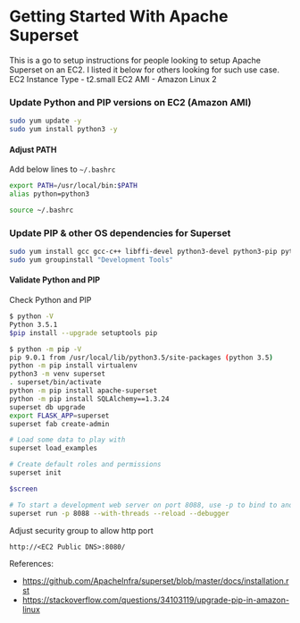# Getting Started With Apache Superset
This is a go to setup instructions for people looking to setup Apache Superset on an EC2. I listed it below for others looking for such use case. 
EC2 Instance Type - t2.small
EC2 AMI - Amazon Linux 2 

### Update Python and PIP versions on EC2 (Amazon AMI)

```bash
sudo yum update -y
sudo yum install python3 -y
```

#### Adjust PATH
Add below lines to `~/.bashrc`
```bash
export PATH=/usr/local/bin:$PATH
alias python=python3
```
```bash
source ~/.bashrc
```
### Update PIP & other OS dependencies for Superset
```bash
sudo yum install gcc gcc-c++ libffi-devel python3-devel python3-pip python3-wheel openssl-devel cyrus-sasl-devel openldap-devel
sudo yum groupinstall "Development Tools"
```
#### Validate Python and PIP
Check Python and PIP 
```bash
$ python -V
Python 3.5.1
$pip install --upgrade setuptools pip

$ python -m pip -V
pip 9.0.1 from /usr/local/lib/python3.5/site-packages (python 3.5)
python -m pip install virtualenv
python3 -m venv superset
. superset/bin/activate
python -m pip install apache-superset
python -m pip install SQLAlchemy==1.3.24
superset db upgrade
export FLASK_APP=superset
superset fab create-admin

# Load some data to play with
superset load_examples

# Create default roles and permissions
superset init

$screen

# To start a development web server on port 8088, use -p to bind to another port
superset run -p 8088 --with-threads --reload --debugger
```
Adjust security group to allow http port

`http://<EC2 Public DNS>:8080/`

References:
* https://github.com/ApacheInfra/superset/blob/master/docs/installation.rst
* https://stackoverflow.com/questions/34103119/upgrade-pip-in-amazon-linux